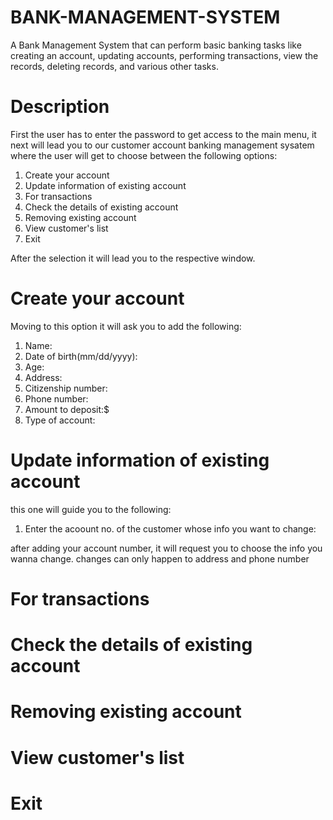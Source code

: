 # BANK-MANAGEMENT-SYSTEM

A Bank Management System that can perform basic banking tasks like 
creating an account, 
updating accounts, 
performing transactions, 
view the records, 
deleting records, 
and various other tasks.



# Description 

First the user has to enter the password to get access to the main menu, it next will lead you to our customer account banking management sysatem where the user will get to choose between the following options:

1. Create your account
2. Update information of existing account
3. For transactions
4. Check the details of existing account
5. Removing existing account
6. View customer's list
7. Exit


After the selection it will lead you to the respective window.


# Create your account

Moving to this option it will ask you to add the following:
1. Name:
2. Date of birth(mm/dd/yyyy):
3. Age:
4. Address:
5. Citizenship number:
6. Phone number:
7. Amount to deposit:$
8. Type of account:


# Update information of existing account

this one will guide you to the following:
1. Enter the acoount no. of the customer whose info you want to change:

after adding your account number, it will request you to choose the info you wanna change. changes can only happen to address and phone number


# For transactions



# Check the details of existing account



# Removing existing account



# View customer's list


# Exit
